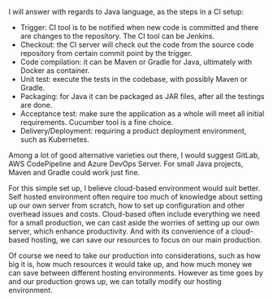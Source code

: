 I will answer with regards to Java language, as the steps in a CI setup:

- Trigger: CI tool is to be notified when new code is committed and there are changes to the repository. The CI tool can be Jenkins.
- Checkout: the CI server will check out the code from the source code repository from certain commit point by the trigger.
- Code compilation: it can be Maven or Gradle for Java, ultimately with Docker as container.
- Unit test: execute the tests in the codebase, with possibly Maven or Gradle.
- Packaging: for Java it can be packaged as JAR files, after all the testings are done.
- Acceptance test: make sure the application as a whole will meet all initial requirements. Cucumber tool is a fine choice.
- Delivery/Deployment: requiring a product deployment environment, such as Kubernetes.

Among a lot of good alternative varieties out there, I would suggest GitLab, AWS CodePipeline and Azure DevOps Server. For small Java projects, Maven and Gradle could work just fine.

For this simple set up, I believe cloud-based environment would suit better. Self hosted environment often require too much of knowledge about setting up our own server from scratch, how to set up configuration and other overhead issues and costs. Cloud-based often include everything we need for a small production, we can cast aside the worries of setting up our own server, which enhance productivity. And with its convenience of a cloud-based hosting, we can save our resources to focus on our main production.

Of course we need to take our production into considerations, such as how big it is, how much resources it would take up, and how much money we can save between different hosting environments. However as time goes by and our production grows up, we can totally modify our hosting environment.
